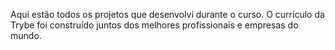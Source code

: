 Aqui estão todos os projetos que desenvolvi durante o curso.
O currículo da Trybe foi construído juntos dos melhores profissionais e empresas do mundo.
